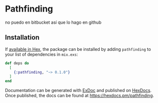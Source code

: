 # Pathfinding

no puedo en bitbucket así que lo hago en github

## Installation

If [available in Hex](https://hex.pm/docs/publish), the package can be installed
by adding `pathfinding` to your list of dependencies in `mix.exs`:

```elixir
def deps do
  [
    {:pathfinding, "~> 0.1.0"}
  ]
end
```

Documentation can be generated with [ExDoc](https://github.com/elixir-lang/ex_doc)
and published on [HexDocs](https://hexdocs.pm). Once published, the docs can
be found at <https://hexdocs.pm/pathfinding>.

